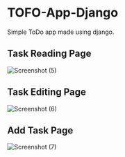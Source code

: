 # TOFO-App-Django
Simple ToDo app made using django. 


## Task Reading Page
![Screenshot (5)](https://user-images.githubusercontent.com/98162630/230363162-f63e9df8-ce29-448b-a5fc-527d14e83e4b.png)

## Task Editing Page
![Screenshot (6)](https://user-images.githubusercontent.com/98162630/230363421-5dc6802f-cea6-466b-aa58-b0712688168a.png)

## Add Task Page
![Screenshot (7)](https://user-images.githubusercontent.com/98162630/230363511-cbabc439-c961-4ee7-93c3-6a2c7821dfdd.png)

